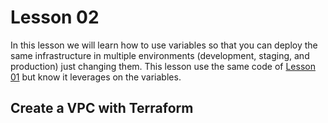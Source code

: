 # Lesson 02

In this lesson we will learn how to use variables so that you can deploy the same infrastructure in multiple environments (development, staging, and production) just changing them. This lesson use the same code of [Lesson 01](../lesson-01/README.md) but know it leverages on the variables.


## Create a VPC with Terraform


